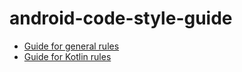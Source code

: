 # android-code-style-guide

- [Guide for general rules](https://github.com/taenguree/android-code-style-guide/blob/master/General.md)
- [Guide for Kotlin rules](https://github.com/taenguree/android-code-style-guide/blob/master/Kotlin.md)
